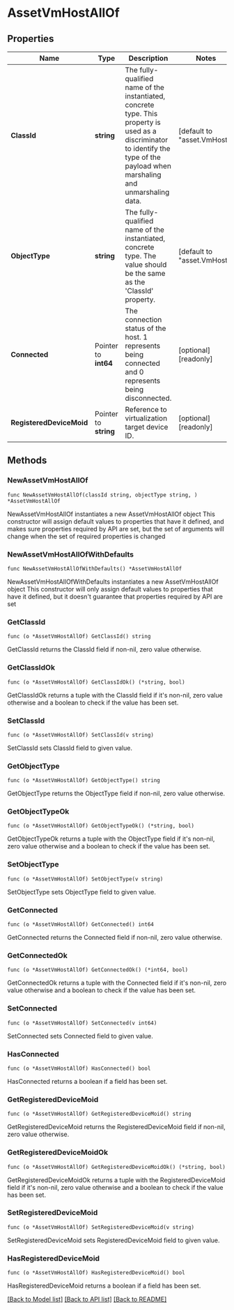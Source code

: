 # AssetVmHostAllOf

## Properties

Name | Type | Description | Notes
------------ | ------------- | ------------- | -------------
**ClassId** | **string** | The fully-qualified name of the instantiated, concrete type. This property is used as a discriminator to identify the type of the payload when marshaling and unmarshaling data. | [default to "asset.VmHost"]
**ObjectType** | **string** | The fully-qualified name of the instantiated, concrete type. The value should be the same as the &#39;ClassId&#39; property. | [default to "asset.VmHost"]
**Connected** | Pointer to **int64** | The connection status of the host. 1 represents being connected and 0 represents being disconnected. | [optional] [readonly] 
**RegisteredDeviceMoid** | Pointer to **string** | Reference to virtualization target device ID. | [optional] [readonly] 

## Methods

### NewAssetVmHostAllOf

`func NewAssetVmHostAllOf(classId string, objectType string, ) *AssetVmHostAllOf`

NewAssetVmHostAllOf instantiates a new AssetVmHostAllOf object
This constructor will assign default values to properties that have it defined,
and makes sure properties required by API are set, but the set of arguments
will change when the set of required properties is changed

### NewAssetVmHostAllOfWithDefaults

`func NewAssetVmHostAllOfWithDefaults() *AssetVmHostAllOf`

NewAssetVmHostAllOfWithDefaults instantiates a new AssetVmHostAllOf object
This constructor will only assign default values to properties that have it defined,
but it doesn't guarantee that properties required by API are set

### GetClassId

`func (o *AssetVmHostAllOf) GetClassId() string`

GetClassId returns the ClassId field if non-nil, zero value otherwise.

### GetClassIdOk

`func (o *AssetVmHostAllOf) GetClassIdOk() (*string, bool)`

GetClassIdOk returns a tuple with the ClassId field if it's non-nil, zero value otherwise
and a boolean to check if the value has been set.

### SetClassId

`func (o *AssetVmHostAllOf) SetClassId(v string)`

SetClassId sets ClassId field to given value.


### GetObjectType

`func (o *AssetVmHostAllOf) GetObjectType() string`

GetObjectType returns the ObjectType field if non-nil, zero value otherwise.

### GetObjectTypeOk

`func (o *AssetVmHostAllOf) GetObjectTypeOk() (*string, bool)`

GetObjectTypeOk returns a tuple with the ObjectType field if it's non-nil, zero value otherwise
and a boolean to check if the value has been set.

### SetObjectType

`func (o *AssetVmHostAllOf) SetObjectType(v string)`

SetObjectType sets ObjectType field to given value.


### GetConnected

`func (o *AssetVmHostAllOf) GetConnected() int64`

GetConnected returns the Connected field if non-nil, zero value otherwise.

### GetConnectedOk

`func (o *AssetVmHostAllOf) GetConnectedOk() (*int64, bool)`

GetConnectedOk returns a tuple with the Connected field if it's non-nil, zero value otherwise
and a boolean to check if the value has been set.

### SetConnected

`func (o *AssetVmHostAllOf) SetConnected(v int64)`

SetConnected sets Connected field to given value.

### HasConnected

`func (o *AssetVmHostAllOf) HasConnected() bool`

HasConnected returns a boolean if a field has been set.

### GetRegisteredDeviceMoid

`func (o *AssetVmHostAllOf) GetRegisteredDeviceMoid() string`

GetRegisteredDeviceMoid returns the RegisteredDeviceMoid field if non-nil, zero value otherwise.

### GetRegisteredDeviceMoidOk

`func (o *AssetVmHostAllOf) GetRegisteredDeviceMoidOk() (*string, bool)`

GetRegisteredDeviceMoidOk returns a tuple with the RegisteredDeviceMoid field if it's non-nil, zero value otherwise
and a boolean to check if the value has been set.

### SetRegisteredDeviceMoid

`func (o *AssetVmHostAllOf) SetRegisteredDeviceMoid(v string)`

SetRegisteredDeviceMoid sets RegisteredDeviceMoid field to given value.

### HasRegisteredDeviceMoid

`func (o *AssetVmHostAllOf) HasRegisteredDeviceMoid() bool`

HasRegisteredDeviceMoid returns a boolean if a field has been set.


[[Back to Model list]](../README.md#documentation-for-models) [[Back to API list]](../README.md#documentation-for-api-endpoints) [[Back to README]](../README.md)


